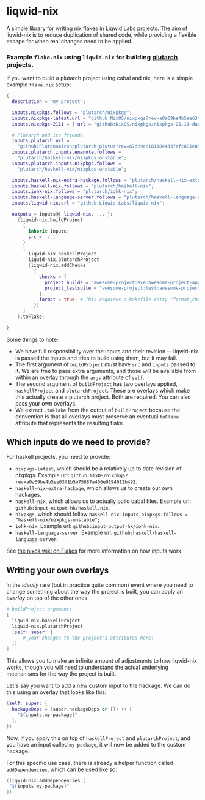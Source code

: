 # liqwid-nix

A simple library for writing nix flakes in Liqwid Labs projects. The aim of liqwid-nix is to reduce duplication of shared code, while providing a flexible escape for when real changes need to be applied.

### Example `flake.nix` using `liqwid-nix` for building [plutarch](https://github.com/Plutonomicon/plutarch-plutus) projects.

If you want to build a plutarch project using cabal and nix, here is a simple example `flake.nix` setup:

```nix
{
  description = "my project";

  inputs.nixpkgs.follows = "plutarch/nixpkgs";
  inputs.nixpkgs-latest.url = "github:NixOS/nixpkgs?rev=a0a69be4b5ee63f1b5e75887a406e9194012b492";
  inputs.nixpkgs-2111 = { url = "github:NixOS/nixpkgs/nixpkgs-21.11-darwin"; };

  # Plutarch and its friends
  inputs.plutarch.url =
    "github:Plutonomicon/plutarch-plutus?rev=67dc9cc1011044d37efc881e8f2ee491b7b8488a";
  inputs.plutarch.inputs.emanote.follows =
    "plutarch/haskell-nix/nixpkgs-unstable";
  inputs.plutarch.inputs.nixpkgs.follows =
    "plutarch/haskell-nix/nixpkgs-unstable";

  inputs.haskell-nix-extra-hackage.follows = "plutarch/haskell-nix-extra-hackage";
  inputs.haskell-nix.follows = "plutarch/haskell-nix";
  inputs.iohk-nix.follows = "plutarch/iohk-nix";
  inputs.haskell-language-server.follows = "plutarch/haskell-language-server";
  inputs.liqwid-nix.url = "github:Liqwid-Labs/liqwid-nix";

  outputs = inputs@{ liqwid-nix, ... }:
    (liqwid-nix.buildProject
      {
        inherit inputs;
        src = ./.;
      }
      [
        liqwid-nix.haskellProject
        liqwid-nix.plutarchProject
        (liqwid-nix.addChecks
          {
            checks = {
              project_builds = "awesome-project:exe:awesome-project-app";
              project_testsuite = "awesome-project:test:awesome-project-spec";
            };
            format = true; # This requires a Makefile entry "format_check"
          })
      ]
    ).toFlake;

}
```

Some things to note:
- We have full responsibility over the inputs and their revision -- liqwid-nix is passed the inputs and tries to build using them, but it may fail.
- The first argument of `buildProject` _must_ have `src` and `inputs` passed to it. We are free to pass extra arguments, and those will be available from within an overlay through the `args` attribute of `self`.
- The second argument of `buildProject` has two overlays applied, `haskellProject` and `plutarchProject`. These are overlays which make this actually create a plutarch project. Both are required. You can also pass your own overlays.
- We extract `.toFlake` from the output of `buildProject` because the convention is that all overlays must preserve an eventual `toFlake` attribute that represents the resulting flake. 

## Which inputs do we need to provide?

For haskell projects, you need to provide:
- `nixpkgs-latest`, which should be a relatively up to date revision of nixpkgs. Example url: `github:NixOS/nixpkgs?rev=a0a69be4b5ee63f1b5e75887a406e9194012b492`.
- `haskell-nix-extra-hackage`, which allows us to create our own hackages.
- `haskell-nix`, which allows us to actually build cabal files. Example url: `github:input-output-hk/haskell.nix`.
- `nixpkgs`, which should follow `haskell-nix`: `inputs.nixpkgs.follows = "haskell-nix/nixpkgs-unstable";`
- `iohk-nix`. Example url: `github:input-output-hk/iohk-nix`.
- `haskell-language-server`. Example url: `github:haskell/haskell-language-server`.

See [the nixos wiki on Flakes](https://nixos.wiki/wiki/Flakes) for more information on how inputs work.

## Writing your own overlays

In the _ideally_ rare (but in practice quite common) event where you need to change something about the way the project is built, you can apply an _overlay_ on top of the other ones. 

```nix
# buildProject arguments
[
  liqwid-nix.haskellProject
  liqwid-nix.plutarchProject
  (self: super: {
      # your changes to the project's attributes here!
  })
]
```

This allows you to make an infinite amount of adjustments to how liqwid-nix works, though you will need to understand the actual underlying mechanisms for the way the project is built.

Let's say you want to add a new custom input to the hackage. We can do this using an overlay that looks like this:

```nix
(self: super: {
  hackageDeps = (super.hackageDeps or []) ++ [
    "${inputs.my-package}"
  ];
})
```

Now, if you apply this on top of `haskellProject` and `plutarchProject`, and you have an input called `my-package`, it will now be added to the custom hackage.

For this specific use case, there is already a helper function called `addDependencies`, which can be used like so:

```nix
(liqwid-nix.addDependencies [
 "${inputs.my-package}"
])
```
